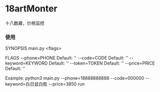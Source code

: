 # 18artMonter
十八数藏，价格监控

### 使用
SYNOPSIS
    main.py  \<flags\>

FLAGS
    --phone=PHONE
        Default: ''
    --code=CODE
        Default: ''
    --keyword=KEYWORD
        Default: ''
    --token=TOKEN
        Default: ''
    --price=PRICE
        Default: ''

  Example:
    python3 main.py --phone=18888888888 --code=000000 --keyword=白日鼠白胜 --price=3850 run
